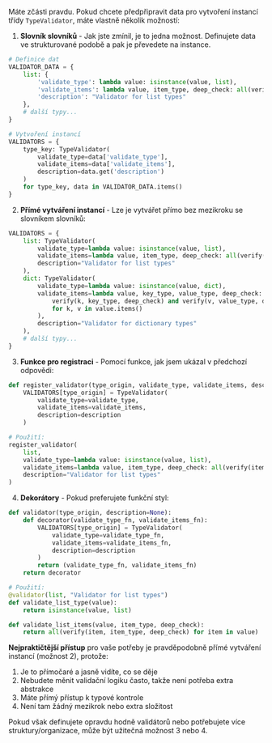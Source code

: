 Máte zčásti pravdu. Pokud chcete předpřipravit data pro vytvoření instancí třídy `TypeValidator`, máte vlastně několik možností:

1. **Slovník slovníků** - Jak jste zmínil, je to jedna možnost. Definujete data ve strukturované podobě a pak je převedete na instance.

```python
# Definice dat
VALIDATOR_DATA = {
    list: {
        'validate_type': lambda value: isinstance(value, list),
        'validate_items': lambda value, item_type, deep_check: all(verify(item, item_type, deep_check) for item in value),
        'description': "Validator for list types"
    },
    # další typy...
}

# Vytvoření instancí
VALIDATORS = {
    type_key: TypeValidator(
        validate_type=data['validate_type'],
        validate_items=data['validate_items'],
        description=data.get('description')
    )
    for type_key, data in VALIDATOR_DATA.items()
}
```

2. **Přímé vytváření instancí** - Lze je vytvářet přímo bez mezikroku se slovníkem slovníků:

```python
VALIDATORS = {
    list: TypeValidator(
        validate_type=lambda value: isinstance(value, list),
        validate_items=lambda value, item_type, deep_check: all(verify(item, item_type, deep_check) for item in value),
        description="Validator for list types"
    ),
    dict: TypeValidator(
        validate_type=lambda value: isinstance(value, dict),
        validate_items=lambda value, key_type, value_type, deep_check: all(
            verify(k, key_type, deep_check) and verify(v, value_type, deep_check) 
            for k, v in value.items()
        ),
        description="Validator for dictionary types"
    ),
    # další typy...
}
```

3. **Funkce pro registraci** - Pomocí funkce, jak jsem ukázal v předchozí odpovědi:

```python
def register_validator(type_origin, validate_type, validate_items, description=None):
    VALIDATORS[type_origin] = TypeValidator(
        validate_type=validate_type,
        validate_items=validate_items,
        description=description
    )

# Použití:
register_validator(
    list,
    validate_type=lambda value: isinstance(value, list),
    validate_items=lambda value, item_type, deep_check: all(verify(item, item_type, deep_check) for item in value),
    description="Validator for list types"
)
```

4. **Dekorátory** - Pokud preferujete funkční styl:

```python
def validator(type_origin, description=None):
    def decorator(validate_type_fn, validate_items_fn):
        VALIDATORS[type_origin] = TypeValidator(
            validate_type=validate_type_fn,
            validate_items=validate_items_fn,
            description=description
        )
        return (validate_type_fn, validate_items_fn)
    return decorator

# Použití:
@validator(list, "Validator for list types")
def validate_list_type(value):
    return isinstance(value, list)

def validate_list_items(value, item_type, deep_check):
    return all(verify(item, item_type, deep_check) for item in value)
```

**Nejpraktičtější přístup** pro vaše potřeby je pravděpodobně přímé vytváření instancí (možnost 2), protože:

1. Je to přímočaré a jasně vidíte, co se děje
2. Nebudete měnit validační logiku často, takže není potřeba extra abstrakce
3. Máte přímý přístup k typové kontrole
4. Není tam žádný mezikrok nebo extra složitost

Pokud však definujete opravdu hodně validátorů nebo potřebujete více struktury/organizace, může být užitečná možnost 3 nebo 4.